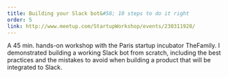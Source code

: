 ```yaml
---
title: Building your Slack bot&#58; 10 steps to do it right
order: 5
link: http://www.meetup.com/StartupWorkshop/events/230311928/
---
```


A 45 min. hands-on workshop with the Paris startup incubator TheFamily. I demonstrated building a working Slack bot from
scratch, including the best practices and the mistakes to avoid when building a product that will be integrated to Slack.
